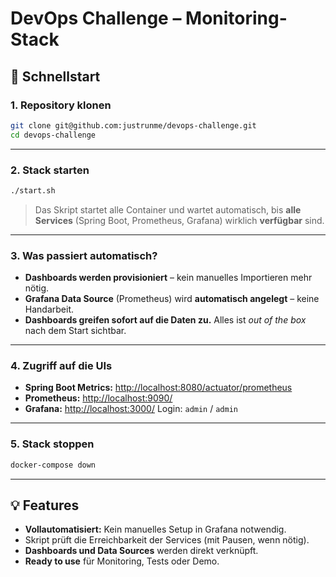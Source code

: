 # DevOps Challenge – Monitoring-Stack

## 🚀 Schnellstart

### 1. Repository klonen

```bash
git clone git@github.com:justrunme/devops-challenge.git
cd devops-challenge
```

---

### 2. Stack starten

```bash
./start.sh
```

> Das Skript startet alle Container und wartet automatisch, bis **alle Services** (Spring Boot, Prometheus, Grafana) wirklich **verfügbar** sind.

---

### 3. Was passiert automatisch?

* **Dashboards werden provisioniert** – kein manuelles Importieren mehr nötig.
* **Grafana Data Source** (Prometheus) wird **automatisch angelegt** – keine Handarbeit.
* **Dashboards greifen sofort auf die Daten zu.**
  Alles ist *out of the box* nach dem Start sichtbar.

---

### 4. Zugriff auf die UIs

* **Spring Boot Metrics:** [http://localhost:8080/actuator/prometheus](http://localhost:8080/actuator/prometheus)
* **Prometheus:** [http://localhost:9090/](http://localhost:9090/)
* **Grafana:** [http://localhost:3000/](http://localhost:3000/)
  Login: `admin` / `admin`

---

### 5. Stack stoppen

```bash
docker-compose down
```

---

## 💡 Features

* **Vollautomatisiert:** Kein manuelles Setup in Grafana notwendig.
* Skript prüft die Erreichbarkeit der Services (mit Pausen, wenn nötig).
* **Dashboards und Data Sources** werden direkt verknüpft.
* **Ready to use** für Monitoring, Tests oder Demo.
